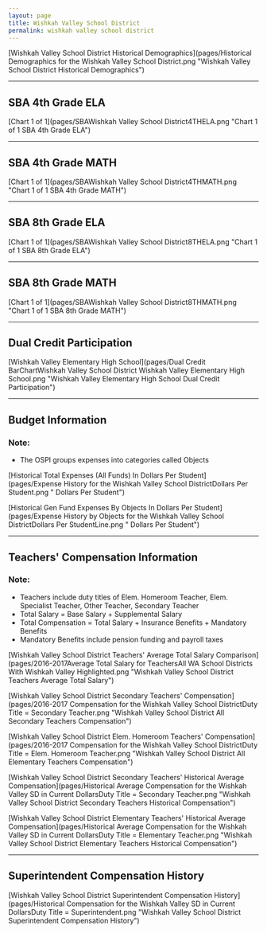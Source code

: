 ```yaml
---
layout: page
title: Wishkah Valley School District
permalink: wishkah valley school district
---
```



[Wishkah Valley School District Historical Demographics](pages/Historical Demographics for the Wishkah Valley School District.png "Wishkah Valley School District Historical Demographics")

___

## SBA 4th Grade ELA

[Chart 1 of 1](pages/SBAWishkah Valley School District4THELA.png "Chart 1 of 1 SBA 4th Grade ELA")


___

## SBA 4th Grade MATH

[Chart 1 of 1](pages/SBAWishkah Valley School District4THMATH.png "Chart 1 of 1 SBA 4th Grade MATH")


___

## SBA 8th Grade ELA

[Chart 1 of 1](pages/SBAWishkah Valley School District8THELA.png "Chart 1 of 1 SBA 8th Grade ELA")


___

## SBA 8th Grade MATH

[Chart 1 of 1](pages/SBAWishkah Valley School District8THMATH.png "Chart 1 of 1 SBA 8th Grade MATH")


___

## Dual Credit Participation

[Wishkah Valley Elementary High School](pages/Dual Credit BarChartWishkah Valley School District Wishkah Valley Elementary High School.png "Wishkah Valley Elementary High School Dual Credit Participation")


___

## Budget Information
### Note:
- The OSPI groups expenses into categories called Objects

[Historical Total Expenses (All Funds) In Dollars Per Student](pages/Expense History for the Wishkah Valley School DistrictDollars Per Student.png " Dollars Per Student")

[Historical Gen Fund Expenses By Objects In Dollars Per Student](pages/Expense History by Objects for the Wishkah Valley School DistrictDollars Per StudentLine.png " Dollars Per Student")


___

## Teachers' Compensation Information
### Note:
- Teachers include duty titles of Elem. Homeroom Teacher, Elem. Specialist Teacher, Other Teacher, Secondary Teacher
- Total Salary = Base Salary + Supplemental Salary
- Total Compensation = Total Salary + Insurance Benefits + Mandatory Benefits
- Mandatory Benefits include pension funding and payroll taxes

[Wishkah Valley School District Teachers' Average Total Salary Comparison](pages/2016-2017Average Total Salary for TeachersAll WA School Districts With Wishkah Valley Highlighted.png "Wishkah Valley School District Teachers Average Total Salary")

[Wishkah Valley School District Secondary Teachers' Compensation](pages/2016-2017 Compensation for the Wishkah Valley School DistrictDuty Title = Secondary Teacher.png "Wishkah Valley School District All Secondary Teachers Compensation")

[Wishkah Valley School District Elem. Homeroom Teachers' Compensation](pages/2016-2017 Compensation for the Wishkah Valley School DistrictDuty Title = Elem. Homeroom Teacher.png "Wishkah Valley School District All Elementary Teachers Compensation")

[Wishkah Valley School District Secondary Teachers' Historical Average Compensation](pages/Historical Average Compensation for the Wishkah Valley SD in Current DollarsDuty Title = Secondary Teacher.png "Wishkah Valley School District Secondary Teachers Historical Compensation")

[Wishkah Valley School District Elementary Teachers' Historical Average Compensation](pages/Historical Average Compensation for the Wishkah Valley SD in Current DollarsDuty Title = Elementary Teacher.png "Wishkah Valley School District Elementary Teachers Historical Compensation")


___

## Superintendent Compensation History

[Wishkah Valley School District Superintendent Compensation History](pages/Historical Compensation for the Wishkah Valley SD in Current DollarsDuty Title = Superintendent.png "Wishkah Valley School District Superintendent Compensation History")

